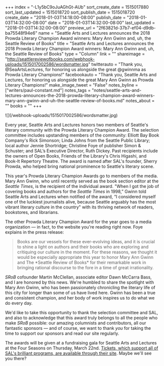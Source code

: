 +++
index = "-L1y5bC9oJuAGhGt-AUb"
sort_create_date = 1515017880
sort_last_updated = 1515018720
sort_publish_date = 1515018720
create_date = "2018-01-03T14:18:00-08:00"
publish_date = "2018-01-03T14:32:00-08:00"
date = "2018-01-03T14:32:00-08:00"
last_updated = "2018-01-03T14:32:00-08:00"
preview_url = "2f63821d-37b7-ef04-d9db-ba75548f94e6"
name = "Seattle Arts and Lectures announces the 2018 Prowda Literary Champion Award winners: Mary Ann Gwinn and, uh, the Seattle Review of Books"
title = "Seattle Arts and Lectures announces the 2018 Prowda Literary Champion Award winners: Mary Ann Gwinn and, uh, the Seattle Review of Books"
type = "Column"
link = ""
shareimage = "http://seattlereviewofbooks.com/webhook-uploads/1515017002586/wordsmatter.jpg"
twitterauto = "Thank you, @SeaArtsLectures, for honoring us alongside the great @gwinnma as Prowda Literary Champions!"
facebookauto = "Thank you, Seattle Arts and Lectures, for honoring us alongside the great Mary Ann Gwinn as Prowda Literary Champions!"
make_image_tweet = "False"
notes_byline = ["writers/paul-constant.md"]
notes_tags = "notes/seattle-arts-and-lectures-announces-the-2018-prowda-literary-champion-award-winners-mary-ann-gwinn-and-uh-the-seattle-review-of-books.md"
notes_about = ""
books = ""
+++
<p class="image">![](/webhook-uploads/1515017002586/wordsmatter.jpg)</p>

Every year, Seattle Arts and Lectures honors two members of Seattle's literary community with the Prowda Literary Champion Award. The selection committee includes upstanding members of the community: Elliott Bay Book Company's Rick Simonson; Linda Johns from the Seattle Public Library; local author Jennie Shortridge; Christine Foye of publisher Simon & Schuster; and SAL’s Executive Director, Ruth Dickey. Past recipients include the owners of Open Books, Friends of the Library's Chris Higashi, and Book-It Repertory Theatre. The award is named after SAL's founder, Sherry Prowda, who helped bring national prominence to Seattle's literary scene.

This year's Prowda Literary Champion Awards go to members of the media. Mary Ann Gwinn, who until recently served as the book section editor at the *Seattle Times*, is the recipient of the individual award. "When I got the job of covering books and authors for the *Seattle Times* in 1998,” Gwinn told Seattle Arts and Lectures when notified of the award, “I considered myself one of the luckiest journalists alive, because Seattle arguably has the most vibrant literary culture in the country" with its thriving network of readers, bookstores, and librarians.

The other Prowda Literary Champion Award for the year goes to a media organization — in fact, to the website you're reading right now. Foye explains in the press release:

<blockquote>Books are our vessels for these ever-evolving ideas, and it is crucial to shine a light on authors and their books who are exploring and critiquing our culture in the moment. For these reasons, we thought it would be especially appropriate this year to honor Mary Ann Gwinn and The *Seattle Review of Books* for their remarkable work in bringing rational discourse to the fore in a time of great irrationality.</blockquote>

*SRoB* cofounder Martin McClellan, associate editor Dawn McCarra Bass, and I are honored by this news. We're humbled to share the spotlight with Mary Ann Gwinn, who has been passionately chronicling the literary life of this city for longer than some of us have lived here. Gwinn has been a true and consistent champion, and her body of work inspires us to do what we do every day. 

We'd like to take this opportunity to thank the selection committee and SAL, and also to acknowledge that this award truly belongs to all the people who make *SRoB* possible: our amazing columnists and contributors, all our fantastic sponsors — and of course, we want to thank *you* for taking the time to support our sponsors and read our site regularly.

The awards will be given at a fundraising gala for Seattle Arts and Lectures at the Four Seasons on Thursday, March 22nd. [Tickets, which support all of SAL's brilliant programs, are available through their site](https://www.lectures.org/box_office/tickets.php?event=504). Maybe we'll see you there?